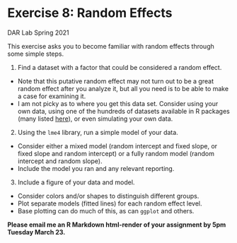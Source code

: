 Exercise 8: Random Effects
================
DAR Lab
Spring 2021

This exercise asks you to become familiar with random effects through
some simple steps.

1.  Find a dataset with a factor that could be considered a random
    effect.

-   Note that this putative random effect may not turn out to be a great
    random effect after you analyze it, but all you need is to be able
    to make a case for examining it.
-   I am not picky as to where you get this data set. Consider using
    your own data, using one of the hundreds of datasets available in R
    packages (many listed
    [here](https://vincentarelbundock.github.io/Rdatasets/datasets.html)),
    or even simulating your own data.

2.  Using the `lme4` library, run a simple model of your data.

-   Consider either a mixed model (random intercept and fixed slope, or
    fixed slope and random intercept) or a fully random model (random
    intercept and random slope).
-   Include the model you ran and any relevant reporting.

3.  Include a figure of your data and model.  

-   Consider colors and/or shapes to distinguish different groups.
-   Plot separate models (fitted lines) for each random effect level.
-   Base plotting can do much of this, as can `ggplot` and others.

**Please email me an R Markdown html-render of your assignment by 5pm
Tuesday March 23.**
